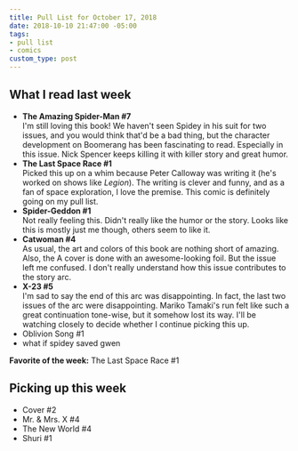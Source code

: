 ```yaml
---
title: Pull List for October 17, 2018
date: 2018-10-10 21:47:00 -05:00
tags:
- pull list
- comics
custom_type: post
---
```


## What I read last week

- **The Amazing Spider-Man #7**  
I'm still loving this book! We haven't seen Spidey in his suit for two issues, and you would think that'd be a bad thing, but the character development on Boomerang has been fascinating to read. Especially in this issue. Nick Spencer keeps killing it with killer story and great humor.
- **The Last Space Race #1**  
Picked this up on a whim because Peter Calloway was writing it (he's worked on shows like *Legion*). The writing is clever and funny, and as a fan of space exploration, I love the premise. This comic is definitely going on my pull list. 
- **Spider-Geddon #1**  
Not really feeling this. Didn't really like the humor or the story. Looks like this is mostly just me though, others seem to like it.
- **Catwoman #4**  
As usual, the art and colors of this book are nothing short of amazing. Also, the A cover is done with an awesome-looking foil. But the issue left me confused. I don't really understand how this issue contributes to the story arc.
- **X-23 #5**  
I'm sad to say the end of this arc was disappointing. In fact, the last two issues of the arc were disappointing. Mariko Tamaki's run felt like such a great continuation tone-wise, but it somehow lost its way. I'll be watching closely to decide whether I continue picking this up.
- Oblivion Song #1
- what if spidey saved gwen 

**Favorite of the week:** The Last Space Race #1

## Picking up this week

- Cover #2
- Mr. & Mrs. X #4
- The New World #4
- Shuri #1